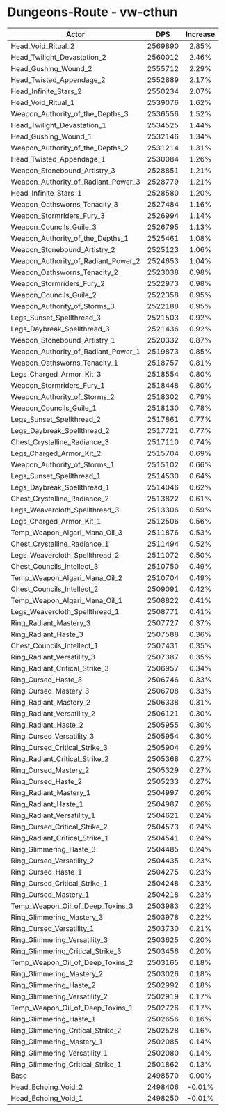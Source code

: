 # Dungeons-Route - vw-cthun
| Actor | DPS | Increase |
|---|:---:|:---:|
|Head_Void_Ritual_2|2569890|2.85%|
|Head_Twilight_Devastation_2|2560012|2.46%|
|Head_Gushing_Wound_2|2555712|2.29%|
|Head_Twisted_Appendage_2|2552889|2.17%|
|Head_Infinite_Stars_2|2550234|2.07%|
|Head_Void_Ritual_1|2539076|1.62%|
|Weapon_Authority_of_the_Depths_3|2536556|1.52%|
|Head_Twilight_Devastation_1|2534525|1.44%|
|Head_Gushing_Wound_1|2532146|1.34%|
|Weapon_Authority_of_the_Depths_2|2531214|1.31%|
|Head_Twisted_Appendage_1|2530084|1.26%|
|Weapon_Stonebound_Artistry_3|2528851|1.21%|
|Weapon_Authority_of_Radiant_Power_3|2528779|1.21%|
|Head_Infinite_Stars_1|2528580|1.20%|
|Weapon_Oathsworns_Tenacity_3|2527484|1.16%|
|Weapon_Stormriders_Fury_3|2526994|1.14%|
|Weapon_Councils_Guile_3|2526795|1.13%|
|Weapon_Authority_of_the_Depths_1|2525461|1.08%|
|Weapon_Stonebound_Artistry_2|2525123|1.06%|
|Weapon_Authority_of_Radiant_Power_2|2524653|1.04%|
|Weapon_Oathsworns_Tenacity_2|2523038|0.98%|
|Weapon_Stormriders_Fury_2|2522973|0.98%|
|Weapon_Councils_Guile_2|2522358|0.95%|
|Weapon_Authority_of_Storms_3|2522188|0.95%|
|Legs_Sunset_Spellthread_3|2521503|0.92%|
|Legs_Daybreak_Spellthread_3|2521436|0.92%|
|Weapon_Stonebound_Artistry_1|2520332|0.87%|
|Weapon_Authority_of_Radiant_Power_1|2519873|0.85%|
|Weapon_Oathsworns_Tenacity_1|2518757|0.81%|
|Legs_Charged_Armor_Kit_3|2518554|0.80%|
|Weapon_Stormriders_Fury_1|2518448|0.80%|
|Weapon_Authority_of_Storms_2|2518302|0.79%|
|Weapon_Councils_Guile_1|2518130|0.78%|
|Legs_Sunset_Spellthread_2|2517861|0.77%|
|Legs_Daybreak_Spellthread_2|2517721|0.77%|
|Chest_Crystalline_Radiance_3|2517110|0.74%|
|Legs_Charged_Armor_Kit_2|2515704|0.69%|
|Weapon_Authority_of_Storms_1|2515102|0.66%|
|Legs_Sunset_Spellthread_1|2514530|0.64%|
|Legs_Daybreak_Spellthread_1|2514046|0.62%|
|Chest_Crystalline_Radiance_2|2513822|0.61%|
|Legs_Weavercloth_Spellthread_3|2513306|0.59%|
|Legs_Charged_Armor_Kit_1|2512506|0.56%|
|Temp_Weapon_Algari_Mana_Oil_3|2511876|0.53%|
|Chest_Crystalline_Radiance_1|2511494|0.52%|
|Legs_Weavercloth_Spellthread_2|2511072|0.50%|
|Chest_Councils_Intellect_3|2510750|0.49%|
|Temp_Weapon_Algari_Mana_Oil_2|2510704|0.49%|
|Chest_Councils_Intellect_2|2509091|0.42%|
|Temp_Weapon_Algari_Mana_Oil_1|2508822|0.41%|
|Legs_Weavercloth_Spellthread_1|2508771|0.41%|
|Ring_Radiant_Mastery_3|2507727|0.37%|
|Ring_Radiant_Haste_3|2507588|0.36%|
|Chest_Councils_Intellect_1|2507431|0.35%|
|Ring_Radiant_Versatility_3|2507387|0.35%|
|Ring_Radiant_Critical_Strike_3|2506957|0.34%|
|Ring_Cursed_Haste_3|2506746|0.33%|
|Ring_Cursed_Mastery_3|2506708|0.33%|
|Ring_Radiant_Mastery_2|2506338|0.31%|
|Ring_Radiant_Versatility_2|2506121|0.30%|
|Ring_Radiant_Haste_2|2505955|0.30%|
|Ring_Cursed_Versatility_3|2505954|0.30%|
|Ring_Cursed_Critical_Strike_3|2505904|0.29%|
|Ring_Radiant_Critical_Strike_2|2505368|0.27%|
|Ring_Cursed_Mastery_2|2505329|0.27%|
|Ring_Cursed_Haste_2|2505233|0.27%|
|Ring_Radiant_Mastery_1|2504997|0.26%|
|Ring_Radiant_Haste_1|2504987|0.26%|
|Ring_Radiant_Versatility_1|2504621|0.24%|
|Ring_Cursed_Critical_Strike_2|2504573|0.24%|
|Ring_Radiant_Critical_Strike_1|2504541|0.24%|
|Ring_Glimmering_Haste_3|2504485|0.24%|
|Ring_Cursed_Versatility_2|2504435|0.23%|
|Ring_Cursed_Haste_1|2504275|0.23%|
|Ring_Cursed_Critical_Strike_1|2504248|0.23%|
|Ring_Cursed_Mastery_1|2504218|0.23%|
|Temp_Weapon_Oil_of_Deep_Toxins_3|2503983|0.22%|
|Ring_Glimmering_Mastery_3|2503978|0.22%|
|Ring_Cursed_Versatility_1|2503730|0.21%|
|Ring_Glimmering_Versatility_3|2503625|0.20%|
|Ring_Glimmering_Critical_Strike_3|2503456|0.20%|
|Temp_Weapon_Oil_of_Deep_Toxins_2|2503165|0.18%|
|Ring_Glimmering_Mastery_2|2503026|0.18%|
|Ring_Glimmering_Haste_2|2502992|0.18%|
|Ring_Glimmering_Versatility_2|2502919|0.17%|
|Temp_Weapon_Oil_of_Deep_Toxins_1|2502726|0.17%|
|Ring_Glimmering_Haste_1|2502656|0.16%|
|Ring_Glimmering_Critical_Strike_2|2502528|0.16%|
|Ring_Glimmering_Mastery_1|2502085|0.14%|
|Ring_Glimmering_Versatility_1|2502080|0.14%|
|Ring_Glimmering_Critical_Strike_1|2501862|0.13%|
|Base|2498570|0.00%|
|Head_Echoing_Void_2|2498406|-0.01%|
|Head_Echoing_Void_1|2498250|-0.01%|
